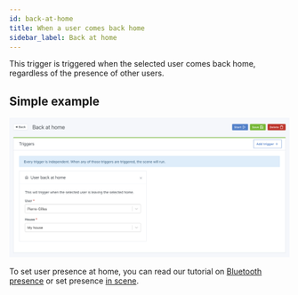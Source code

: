 ```yaml
---
id: back-at-home
title: When a user comes back home
sidebar_label: Back at home
---
```


This trigger is triggered when the selected user comes back home, regardless of the presence of other users.

## Simple example

![Back at home](../../static/img/docs/en/scenes/back-at-home/back-at-home.png)

To set user presence at home, you can read our tutorial on [Bluetooth presence](/docs/integrations/bluetooth) or set presence [in scene](/docs/scenes/user-presence).
